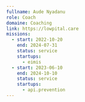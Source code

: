 ```yaml
---
fullname: Aude Nyadanu
role: Coach
domaine: Coaching
link: https://lowpital.care
missions:
  - start: 2022-10-20
    end: 2024-07-31
    status: service
    startups:
      - eimis
  - start: 2023-06-10
    end: 2024-10-10
    status: service
    startups:
      - api.prevention
---
```


